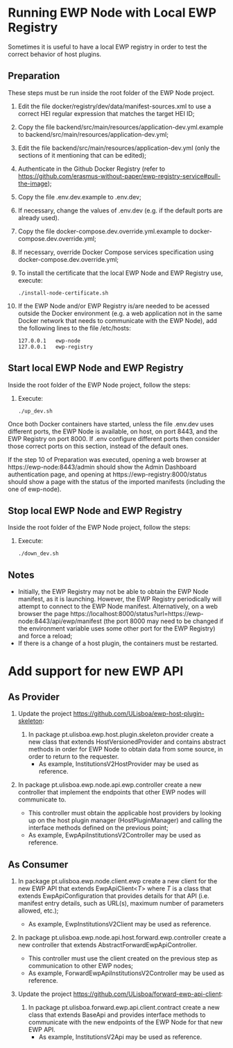 # Running EWP Node with Local EWP Registry

Sometimes it is useful to have a local EWP registry in order to test the correct behavior 
of host plugins.

## Preparation

These steps must be run inside the root folder of the EWP Node project.

1. Edit the file docker/registry/dev/data/manifest-sources.xml to use a correct HEI regular expression that 
matches the target HEI ID;

2. Copy the file backend/src/main/resources/application-dev.yml.example to backend/src/main/resources/application-dev.yml;

3. Edit the file backend/src/main/resources/application-dev.yml (only the sections of it mentioning that can be edited);

4. Authenticate in the Github Docker Registry (refer to https://github.com/erasmus-without-paper/ewp-registry-service#pull-the-image);

5. Copy the file .env.dev.example to .env.dev;

6. If necessary, change the values of .env.dev (e.g. if the default ports are already used).

7. Copy the file docker-compose.dev.override.yml.example to docker-compose.dev.override.yml;

8. If necessary, override Docker Compose services specification using docker-compose.dev.override.yml;

9. To install the certificate that the local EWP Node and EWP Registry use, execute:

    ```
    ./install-node-certificate.sh
    ```

10. If the EWP Node and/or EWP Registry is/are needed to be acessed outside the Docker environment (e.g. a web application not in the same Docker network that needs to communicate with the EWP Node), add the following lines to the file /etc/hosts:
    ```
    127.0.0.1   ewp-node
    127.0.0.1   ewp-registry
    ```

## Start local EWP Node and EWP Registry

Inside the root folder of the EWP Node project, follow the steps:

1. Execute:

    ```
    ./up_dev.sh
    ```

Once both Docker containers have started, unless the file .env.dev uses different ports, the EWP Node is available, on host, on port 8443, and the EWP Registry on port 8000. If .env configure different ports then consider those correct ports on this section, instead of the default ones.

If the step 10 of Preparation was executed, opening a web browser at https://ewp-node:8443/admin should show the Admin Dashboard authentication page, and opening at https://ewp-registry:8000/status should show a page with the status of the imported manifests (including the one of ewp-node).

## Stop local EWP Node and EWP Registry

Inside the root folder of the EWP Node project, follow the steps:

1. Execute:

    ```
    ./down_dev.sh
    ```

## Notes

- Initially, the EWP Registry may not be able to obtain the EWP Node manifest, as it is launching. However, the EWP Registry periodically will attempt to connect to the EWP Node manifest. Alternatively, on a web browser the page https://localhost:8000/status?url=https://ewp-node:8443/api/ewp/manifest (the port 8000 may need to be changed if the environment variable uses some other port for the EWP Registry) and force a reload;
- If there is a change of a host plugin, the containers must be restarted.


# Add support for new EWP API

## As Provider

1. Update the project https://github.com/ULisboa/ewp-host-plugin-skeleton:
    1. In package pt.ulisboa.ewp.host.plugin.skeleton.provider create a new class that extends
       HostVersionedProvider and contains abstract methods in order for EWP Node to obtain data from
       some source, in order to return to the requester.
        - As example, InstitutionsV2HostProvider may be used as reference.

2. In package pt.ulisboa.ewp.node.api.ewp.controller create a new controller that implement the
   endpoints that other EWP nodes will communicate to.
    - This controller must obtain the applicable host providers by looking up on the host plugin
      manager (HostPluginManager)
      and calling the interface methods defined on the previous point;
    - As example, EwpApiInstitutionsV2Controller may be used as reference.

## As Consumer

1. In package pt.ulisboa.ewp.node.client.ewp create a new client for the new EWP API that extends
   EwpApiClient<*T*> where *T* is a class that extends EwpApiConfiguration that provides details for
   that API (i.e. manifest entry details, such as URL(s), maximum number of parameters allowed,
   etc.);
    - As example, EwpInstitutionsV2Client may be used as reference.

2. In package pt.ulisboa.ewp.node.api.host.forward.ewp.controller create a new controller that
   extends AbstractForwardEwpApiController.
    - This controller must use the client created on the previous step as communication to other EWP
      nodes;
    - As example, ForwardEwpApiInstitutionsV2Controller may be used as reference.

3. Update the project https://github.com/ULisboa/forward-ewp-api-client:
    1. In package pt.ulisboa.forward.ewp.api.client.contract create a new class that extends BaseApi
       and provides interface methods to communicate with the new endpoints of the EWP Node for that
       new EWP API.
        - As example, InstitutionsV2Api may be used as reference.
    